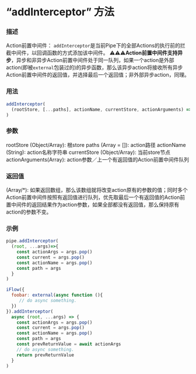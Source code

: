 # “addInterceptor” 方法

### 描述
Action前置中间件：
`addInterceptor`是当前Pipe下的全部Actions的执行前的拦截中间件，以回调函数的方式添加该中间件。
⚠️⚠️⚠️️**Action前置中间件支持异步**，异步和非异步Action前置中间件处于同一队列，如果一个action是外部action(即被`external`包装过的)的异步函数，那么该异步action将接收所有异步Action前置中间件的返回值，并选择最后一个返回值；非外部异步action，同理。

### 用法
```javascript
addInterceptor(
  (rootStore, [...paths], actionName, currentStore, actionArguments) => {}
)
```

### 参数
rootStore (Object/Array): 根store
paths (Array = []): action路径
actionName (String): action名称字符串
currentStore (Object/Array): 当前store节点
actionArguments(Array): action参数／上一个有返回值的Action前置中间件队列

### 返回值
(Array/*): 如果返回数组，那么该数组就将改变action原有的参数的值；同时多个Action前置中间件按照有返回值进行队列，优先取最后一个有返回值的Action前置中间件的返回结果作为action参数，如果全部都没有返回值，那么保持原有action的参数不变。

### 示例
```javascript
pipe.addInterceptor(
  (root, ...args)=>{
    const actionArgs = args.pop()
    const current = args.pop()
    const actionName = args.pop()
    const path = args
  }
)
```

```javascript
iFlow({
  foobar: external(async function (){
     // do async something.
  })
}).addInterceptor(
  async (root, ...args) => {
    const actionArgs = args.pop()
    const current = args.pop()
    const actionName = args.pop()
    const path = args
    const prevReturnValue = await actionArgs
    // do async something.
    return prevReturnValue
  }
)
```
